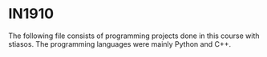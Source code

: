 # IN1910
The following file consists of programming projects done in this course with stiasos. The programming languages were mainly Python and C++.
